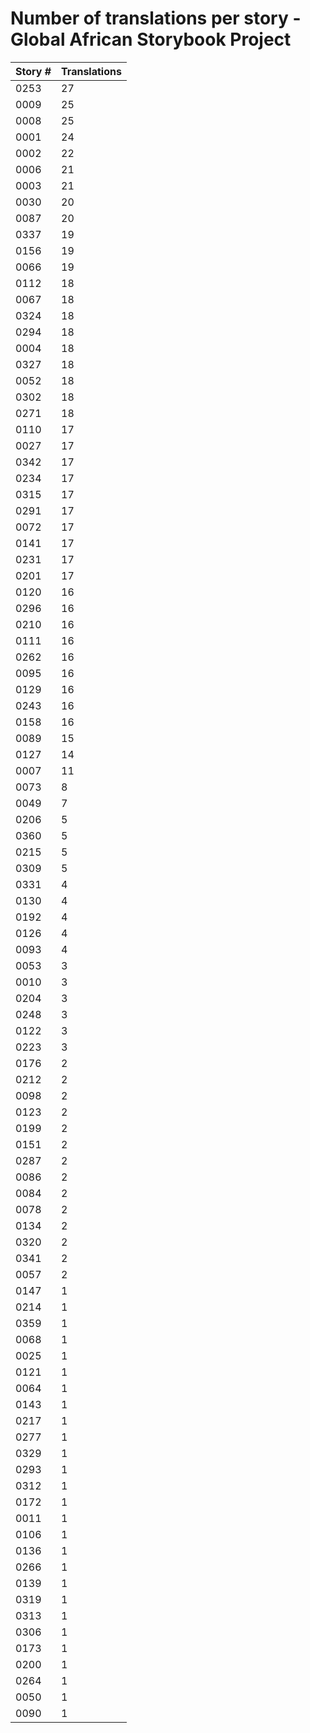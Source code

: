 # Number of translations per story - Global African Storybook Project

Story # | Translations
------- | ------------
0253 | 27
0009 | 25
0008 | 25
0001 | 24
0002 | 22
0006 | 21
0003 | 21
0030 | 20
0087 | 20
0337 | 19
0156 | 19
0066 | 19
0112 | 18
0067 | 18
0324 | 18
0294 | 18
0004 | 18
0327 | 18
0052 | 18
0302 | 18
0271 | 18
0110 | 17
0027 | 17
0342 | 17
0234 | 17
0315 | 17
0291 | 17
0072 | 17
0141 | 17
0231 | 17
0201 | 17
0120 | 16
0296 | 16
0210 | 16
0111 | 16
0262 | 16
0095 | 16
0129 | 16
0243 | 16
0158 | 16
0089 | 15
0127 | 14
0007 | 11
0073 | 8
0049 | 7
0206 | 5
0360 | 5
0215 | 5
0309 | 5
0331 | 4
0130 | 4
0192 | 4
0126 | 4
0093 | 4
0053 | 3
0010 | 3
0204 | 3
0248 | 3
0122 | 3
0223 | 3
0176 | 2
0212 | 2
0098 | 2
0123 | 2
0199 | 2
0151 | 2
0287 | 2
0086 | 2
0084 | 2
0078 | 2
0134 | 2
0320 | 2
0341 | 2
0057 | 2
0147 | 1
0214 | 1
0359 | 1
0068 | 1
0025 | 1
0121 | 1
0064 | 1
0143 | 1
0217 | 1
0277 | 1
0329 | 1
0293 | 1
0312 | 1
0172 | 1
0011 | 1
0106 | 1
0136 | 1
0266 | 1
0139 | 1
0319 | 1
0313 | 1
0306 | 1
0173 | 1
0200 | 1
0264 | 1
0050 | 1
0090 | 1
